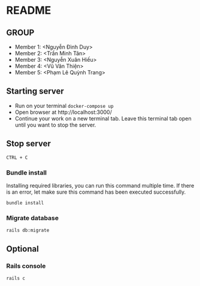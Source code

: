 # README

## GROUP <G6-Based Technology>

- Member 1: <Nguyễn Đình Duy>
- Member 2: <Trần Minh Tân>
- Member 3: <Nguyễn Xuân Hiếu>
- Member 4: <Vũ Văn Thiện>
- Member 5: <Phạm Lê Quỳnh Trang>

## Starting server

- Run on your terminal `docker-compose up`
- Open browser at http://localhost:3000/
- Continue your work on a new terminal tab. Leave this terminal tab open until you want to stop the server.

## Stop server

`CTRL + C`

### Bundle install
Installing required libraries, you can run this command multiple time. If there is an error, let make sure this command has been executed successfully.

`bundle install`

### Migrate database

`rails db:migrate`

## Optional

### Rails console

`rails c`
